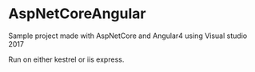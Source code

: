 # AspNetCoreAngular
Sample project made with AspNetCore and Angular4 using Visual studio 2017

Run on either kestrel or iis express.
